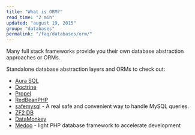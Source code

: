```yaml
---
title: "What is ORM?"
read_time: "2 min"
updated: "august 19, 2015"
group: "databases"
permalink: "/faq/databases/orm/"
---
```


Many full stack frameworks provide you their own database abstraction approaches or ORMs.

Standalone database abstraction layers and ORMs to check out:

* [Aura SQL](https://github.com/auraphp/Aura.Sql)
* [Doctrine](http://www.doctrine-project.org/)
* [Propel](http://propelorm.org/)
* [RedBeanPHP](http://redbeanphp.com/)
* [safemysql](https://github.com/colshrapnel/safemysql) - A real safe and convenient way to handle MySQL queries.
* [ZF2 DB](http://packages.zendframework.com/docs/latest/manual/en/index.html#zend-db)
* [DataMonkey](https://github.com/devsdmf/datamonkey)
* [Medoo](http://medoo.in/) - light PHP database framework to accelerate development